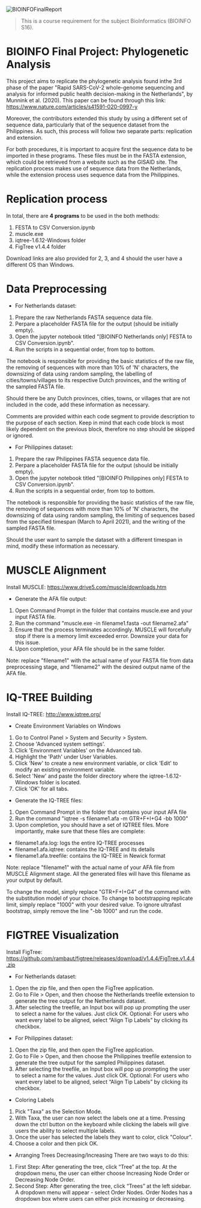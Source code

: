 ![BIOINFOFinalReport](https://cdn.discordapp.com/attachments/821762884668358657/849300106117382144/bioinfo_readme_header.jpg)
> This is a course requirement for the subject BioInformatics (BIOINFO S16). 

# BIOINFO Final Project: Phylogenetic Analysis
This project aims to replicate the phylogenetic analysis found inthe 3rd phase of the paper
"Rapid SARS-CoV-2 whole-genome sequencing and analysis for informed public health 
decision-making in the Netherlands", by Munnink et al. (2020). This paper can be found through
this link: https://www.nature.com/articles/s41591-020-0997-y

Moreover, the contributors extended this study by using a different set of sequence data, 
particularly that of the sequence dataset from the Philippines. As such, this process will 
follow two separate parts: replication and extension.

For both procedures, it is important to acquire first the sequence data to be imported in
these programs. These files must be in the FASTA extension, which could be retrieved from 
a website such as the GISAID site. The replication process makes use of sequence data from
the Netherlands, while the extension process uses sequence data from the Philippines.    

# Replication process
In total, there are <b>4 programs</b> to be used in the both methods: 
1. FESTA to CSV Conversion.ipynb
2. muscle.exe
3. iqtree-1.6.12-Windows folder
4. FigTree v1.4.4 folder

Download links are also provided for 2, 3, and 4 should the user have a different OS than Windows.

# Data Preprocessing
* For Netherlands dataset:
1. Prepare the raw Netherlands FASTA sequence data file.
2. Perpare a placeholder FASTA file for the output (should be initially empty).
3. Open the jupyter notebook titled "[BIOINFO Netherlands only] FESTA to CSV Conversion.ipynb". 
4. Run the scripts in a sequential order, from top to bottom. 

The notebook is responsible for providing the basic 
statistics of the raw file, the removing of sequences with more than 10% of 'N' characters,
the downsizing of data using random sampling, the labelling of cities/towns/villages to 
its respective Dutch provinces, and the writing of the sampled FASTA file.

Should there be any Dutch provinces, cities, towns,
or villages that are not included in the code, add these information as necessary. 

Comments are provided within each code segment to provide description to the purpose of each section. Keep in 
mind that each code block is most likely dependent on the previous block, therefore no step
should be skipped or ignored.

* For Philippines dataset:
1. Prepare the raw Philippines FASTA sequence data file.
2. Perpare a placeholder FASTA file for the output (should be initially empty).
3. Open the jupyter notebook titled "[BIOINFO Philippines only] FESTA to CSV Conversion.ipynb". 
4. Run the scripts in a sequential order, from top to bottom. 

The notebook is responsible for providing the basic 
statistics of the raw file, the removing of sequences with more than 10% of 'N' characters,
the downsizing of data using random sampling, the limiting of  sequences based from the 
specified timespan (March to April 2021), and the writing of the sampled FASTA file.

Should the user want to sample the dataset with a 
different timespan in mind, modify these information as necessary. 

# MUSCLE Alignment
Install MUSCLE: https://www.drive5.com/muscle/downloads.htm

* Generate the AFA file output:
1. Open Command Prompt in the folder that contains muscle.exe and your input FASTA file.
2. Run the command "muscle.exe -in filename1.fasta -out filename2.afa"
3. Ensure that the process terminates accordingly. MUSCLE will forcefully stop if there is a memory limit exceeded error. Downsize your data for this issue.
4. Upon completion, your AFA file should be in the same folder. 

Note: replace "filename1" with the actual name of your FASTA file from data preprocessing stage, and "filename2" with the desired output name of the AFA file.

# IQ-TREE Building
Install IQ-TREE: http://www.iqtree.org/ 

* Create Environment Variables on Windows
1. Go to Control Panel > System and Security > System.
2. Choose 'Advanced system settings'.
3. Click 'Environment Variables' on the Advanced tab.
4. Highlight the 'Path' under User Variables.
5. Click 'New' to create a new environment variable, or click 'Edit' to modify an existing environment variable.
6. Select 'New' and paste the folder directory where the iqtree-1.6.12-Windows folder is located.
7. Click 'OK' for all tabs.

* Generate the IQ-TREE files:
1. Open Command Prompt in the folder that contains your input AFA file
2. Run the command "iqtree -s filename1.afa -m GTR+F+I+G4 -bb 1000"
3. Upon completion, you should have a set of IQTREE files. More importantly, make sure that these files are complete:
- filename1.afa.log: logs the entire IQ-TREE processes
- filename1.afa.iqtree: contains the IQ-TREE and its details
- filename1.afa.treefile: contains the IQ-TREE in Newick format

Note: replace "filename1" with the actual name of your AFA file from MUSCLE Alignment stage. All the generated files will have this filename as your output by default.

To change the model, simply replace "GTR+F+I+G4" of the command with the substitution model of your choice. 
To change to bootstrapping replicate limit, simply replace "1000" with your desired value.
To ignore ultrafast bootstrap, simply remove the line "-bb 1000" and run the code.

# FIGTREE Visualization
Install FigTree: https://github.com/rambaut/figtree/releases/download/v1.4.4/FigTree.v1.4.4.zip

* For Netherlands dataset:
1. Open the zip file, and then open the FigTree application.
2. Go to File > Open, and then choose the Netherlands treefile extension to generate the tree output for the Netherlands dataset.
3. After selecting the treefile, an Input box will pop up prompting the user to select a name for the values. Just click OK.
Optional: For users who want every label to be aligned, select “Align Tip Labels” by clicking its checkbox.

* For Philippines dataset:
1. Open the zip file, and then open the FigTree application.
2. Go to File > Open, and then choose the Philippines treefile extension to generate the tree output for the sampled Philippines dataset.
3. After selecting the treefile, an Input box will pop up prompting the user to select a name for the values. Just click OK.
Optional: For users who want every label to be aligned, select “Align Tip Labels” by clicking its checkbox.

* Coloring Labels
1. Pick "Taxa" as the Selection Mode. 
2. With Taxa, the user can now select the labels one at a time. Pressing down the ctrl button on the keyboard while clicking the labels will give users the ability to select multiple labels. 
3. Once the user has selected the labels they want to color, click "Colour". 
4. Choose a color and then pick OK.

* Arranging Trees Decreasing/Increasing
There are two ways to do this:
1. First Step: After generating the tree, click “Tree” at the top. At the dropdown menu, the user can either choose Increasing Node Order or Decreasing Node Order.
2. Second Step: After generating the tree, click “Trees” at the left sidebar. A dropdown menu will appear - select Order Nodes. Order Nodes has a dropdown box where users can either pick increasing or decreasing.
